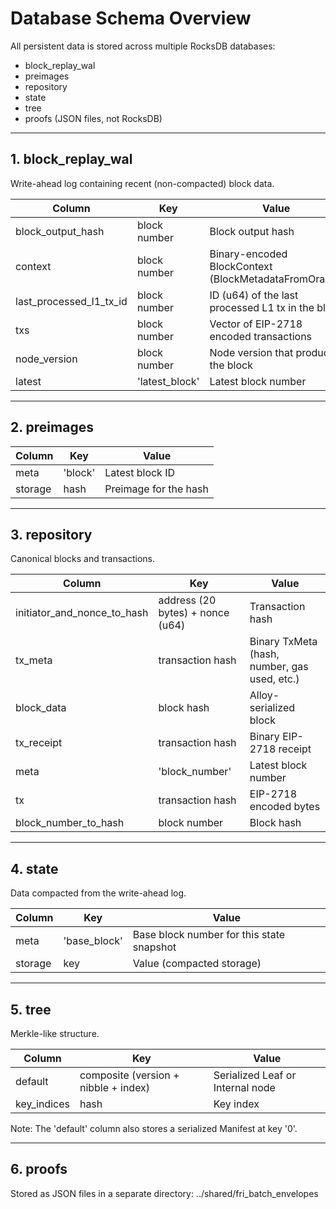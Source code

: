 # Database Schema Overview

All persistent data is stored across multiple RocksDB databases:

- block_replay_wal
- preimages
- repository
- state
- tree
- proofs (JSON files, not RocksDB)

---

## 1. block_replay_wal

Write-ahead log containing recent (non-compacted) block data.

| Column | Key | Value |
|--------|-----|--------|
| block_output_hash | block number | Block output hash |
| context | block number | Binary-encoded BlockContext (BlockMetadataFromOracle) |
| last_processed_l1_tx_id | block number | ID (u64) of the last processed L1 tx in the block |
| txs | block number | Vector of EIP-2718 encoded transactions |
| node_version | block number | Node version that produced the block |
| latest | 'latest_block' | Latest block number |

---

## 2. preimages

| Column | Key | Value |
|--------|-----|--------|
| meta | 'block' | Latest block ID |
| storage | hash | Preimage for the hash |

---

## 3. repository

Canonical blocks and transactions.

| Column | Key | Value |
|--------|-----|--------|
| initiator_and_nonce_to_hash | address (20 bytes) + nonce (u64) | Transaction hash |
| tx_meta | transaction hash | Binary TxMeta (hash, number, gas used, etc.) |
| block_data | block hash | Alloy-serialized block |
| tx_receipt | transaction hash | Binary EIP-2718 receipt |
| meta | 'block_number' | Latest block number |
| tx | transaction hash | EIP-2718 encoded bytes |
| block_number_to_hash | block number | Block hash |

---

## 4. state

Data compacted from the write-ahead log.

| Column | Key | Value |
|--------|-----|--------|
| meta | 'base_block' | Base block number for this state snapshot |
| storage | key | Value (compacted storage) |

---

## 5. tree

Merkle-like structure.

| Column | Key | Value |
|--------|-----|--------|
| default | composite (version + nibble + index) | Serialized Leaf or Internal node |
| key_indices | hash | Key index |

Note: The 'default' column also stores a serialized Manifest at key '0'.

---

## 6. proofs

Stored as JSON files in a separate directory:
../shared/fri_batch_envelopes
